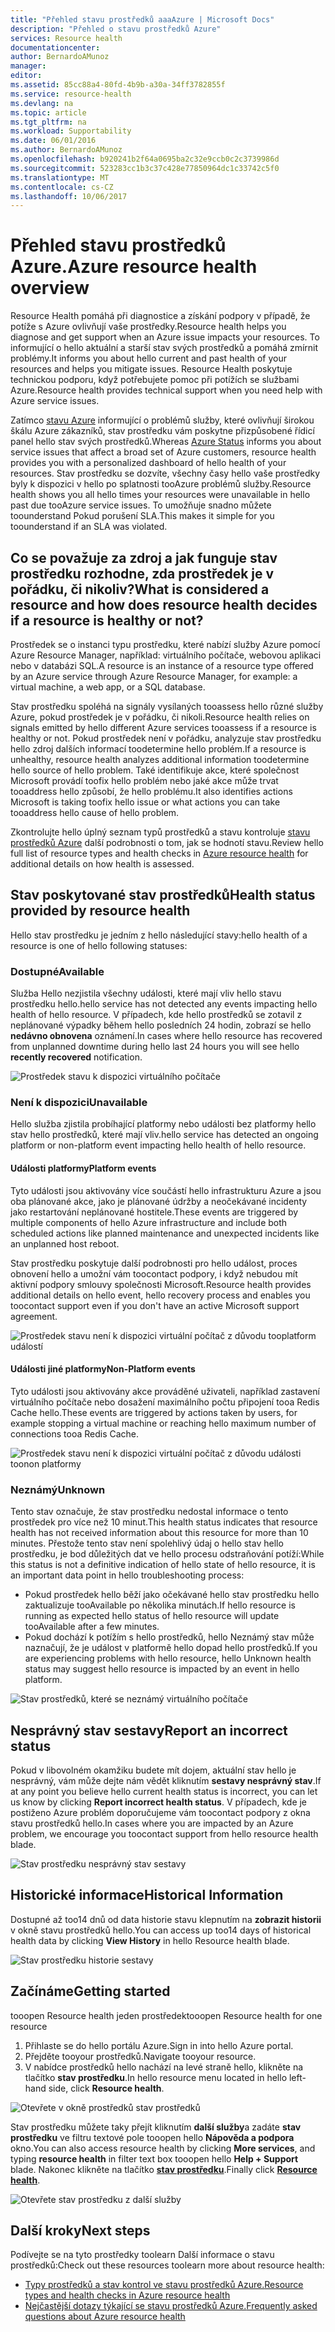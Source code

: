 ```yaml
---
title: "Přehled stavu prostředků aaaAzure | Microsoft Docs"
description: "Přehled o stavu prostředků Azure"
services: Resource health
documentationcenter: 
author: BernardoAMunoz
manager: 
editor: 
ms.assetid: 85cc88a4-80fd-4b9b-a30a-34ff3782855f
ms.service: resource-health
ms.devlang: na
ms.topic: article
ms.tgt_pltfrm: na
ms.workload: Supportability
ms.date: 06/01/2016
ms.author: BernardoAMunoz
ms.openlocfilehash: b920241b2f64a0695ba2c32e9ccb0c2c3739986d
ms.sourcegitcommit: 523283cc1b3c37c428e77850964dc1c33742c5f0
ms.translationtype: MT
ms.contentlocale: cs-CZ
ms.lasthandoff: 10/06/2017
---
```

# <a name="azure-resource-health-overview"></a><span data-ttu-id="6942d-103">Přehled stavu prostředků Azure.</span><span class="sxs-lookup"><span data-stu-id="6942d-103">Azure resource health overview</span></span>
 
<span data-ttu-id="6942d-104">Resource Health pomáhá při diagnostice a získání podpory v případě, že potíže s Azure ovlivňují vaše prostředky.</span><span class="sxs-lookup"><span data-stu-id="6942d-104">Resource health helps you diagnose and get support when an Azure issue impacts your resources.</span></span> <span data-ttu-id="6942d-105">To informující o hello aktuální a starší stav svých prostředků a pomáhá zmírnit problémy.</span><span class="sxs-lookup"><span data-stu-id="6942d-105">It informs you about hello current and past health of your resources and helps you mitigate issues.</span></span> <span data-ttu-id="6942d-106">Resource Health poskytuje technickou podporu, když potřebujete pomoc při potížích se službami Azure.</span><span class="sxs-lookup"><span data-stu-id="6942d-106">Resource health provides technical support when you need help with Azure service issues.</span></span>

<span data-ttu-id="6942d-107">Zatímco [stavu Azure](https://status.azure.com) informující o problémů služby, které ovlivňují širokou škálu Azure zákazníků, stav prostředku vám poskytne přizpůsobené řídicí panel hello stav svých prostředků.</span><span class="sxs-lookup"><span data-stu-id="6942d-107">Whereas [Azure Status](https://status.azure.com) informs you about service issues that affect a broad set of Azure customers, resource health provides you with a personalized dashboard of hello health of your resources.</span></span> <span data-ttu-id="6942d-108">Stav prostředku se dozvíte, všechny časy hello vaše prostředky byly k dispozici v hello po splatnosti tooAzure problémů služby.</span><span class="sxs-lookup"><span data-stu-id="6942d-108">Resource health shows you all hello times your resources were unavailable in hello past due tooAzure service issues.</span></span> <span data-ttu-id="6942d-109">To umožňuje snadno můžete toounderstand Pokud porušení SLA.</span><span class="sxs-lookup"><span data-stu-id="6942d-109">This makes it simple for you toounderstand if an SLA was violated.</span></span> 

## <a name="what-is-considered-a-resource-and-how-does-resource-health-decides-if-a-resource-is-healthy-or-not"></a><span data-ttu-id="6942d-110">Co se považuje za zdroj a jak funguje stav prostředku rozhodne, zda prostředek je v pořádku, či nikoliv?</span><span class="sxs-lookup"><span data-stu-id="6942d-110">What is considered a resource and how does resource health decides if a resource is healthy or not?</span></span>
<span data-ttu-id="6942d-111">Prostředek se o instanci typu prostředku, které nabízí služby Azure pomocí Azure Resource Manager, například: virtuálního počítače, webovou aplikaci nebo v databázi SQL.</span><span class="sxs-lookup"><span data-stu-id="6942d-111">A resource is an instance of a resource type offered by an Azure service through Azure Resource Manager, for example: a virtual machine, a web app, or a SQL database.</span></span>

<span data-ttu-id="6942d-112">Stav prostředku spoléhá na signály vysílaných tooassess hello různé služby Azure, pokud prostředek je v pořádku, či nikoli.</span><span class="sxs-lookup"><span data-stu-id="6942d-112">Resource health relies on signals emitted by hello different Azure services tooassess if a resource is healthy or not.</span></span> <span data-ttu-id="6942d-113">Pokud prostředek není v pořádku, analyzuje stav prostředku hello zdroj dalších informací toodetermine hello problém.</span><span class="sxs-lookup"><span data-stu-id="6942d-113">If a resource is unhealthy, resource health analyzes additional information toodetermine hello source of hello problem.</span></span> <span data-ttu-id="6942d-114">Také identifikuje akce, které společnost Microsoft provádí toofix hello problém nebo jaké akce může trvat tooaddress hello způsobí, že hello problému.</span><span class="sxs-lookup"><span data-stu-id="6942d-114">It also identifies actions Microsoft is taking toofix hello issue or what actions you can take tooaddress hello cause of hello problem.</span></span> 

<span data-ttu-id="6942d-115">Zkontrolujte hello úplný seznam typů prostředků a stavu kontroluje [stavu prostředků Azure](resource-health-checks-resource-types.md) další podrobnosti o tom, jak se hodnotí stavu.</span><span class="sxs-lookup"><span data-stu-id="6942d-115">Review hello full list of resource types and health checks in [Azure resource health](resource-health-checks-resource-types.md) for additional details on how health is assessed.</span></span>

## <a name="health-status-provided-by-resource-health"></a><span data-ttu-id="6942d-116">Stav poskytované stav prostředků</span><span class="sxs-lookup"><span data-stu-id="6942d-116">Health status provided by resource health</span></span>
<span data-ttu-id="6942d-117">Hello stav prostředku je jedním z hello následující stavy:</span><span class="sxs-lookup"><span data-stu-id="6942d-117">hello health of a resource is one of hello following statuses:</span></span>

### <a name="available"></a><span data-ttu-id="6942d-118">Dostupné</span><span class="sxs-lookup"><span data-stu-id="6942d-118">Available</span></span>
<span data-ttu-id="6942d-119">Služba Hello nezjistila všechny události, které mají vliv hello stavu prostředku hello.</span><span class="sxs-lookup"><span data-stu-id="6942d-119">hello service has not detected any events impacting hello health of hello resource.</span></span> <span data-ttu-id="6942d-120">V případech, kde hello prostředků se zotavil z neplánované výpadky během hello posledních 24 hodin, zobrazí se hello **nedávno obnovena** oznámení.</span><span class="sxs-lookup"><span data-stu-id="6942d-120">In cases where hello resource has recovered from unplanned downtime during hello last 24 hours you will see hello **recently recovered** notification.</span></span>

![Prostředek stavu k dispozici virtuálního počítače](./media/resource-health-overview/Available.png)

### <a name="unavailable"></a><span data-ttu-id="6942d-122">Není k dispozici</span><span class="sxs-lookup"><span data-stu-id="6942d-122">Unavailable</span></span>
<span data-ttu-id="6942d-123">Hello služba zjistila probíhající platformy nebo události bez platformy hello stav hello prostředků, které mají vliv.</span><span class="sxs-lookup"><span data-stu-id="6942d-123">hello service has detected an ongoing platform or non-platform event impacting hello health of hello resource.</span></span>

#### <a name="platform-events"></a><span data-ttu-id="6942d-124">Události platformy</span><span class="sxs-lookup"><span data-stu-id="6942d-124">Platform events</span></span>
<span data-ttu-id="6942d-125">Tyto události jsou aktivovány více součástí hello infrastrukturu Azure a jsou oba plánované akce, jako je plánované údržby a neočekávané incidenty jako restartování neplánované hostitele.</span><span class="sxs-lookup"><span data-stu-id="6942d-125">These events are triggered by multiple components of hello Azure infrastructure and include both scheduled actions like planned maintenance and unexpected incidents like an unplanned host reboot.</span></span>

<span data-ttu-id="6942d-126">Stav prostředku poskytuje další podrobnosti pro hello událost, proces obnovení hello a umožní vám toocontact podpory, i když nebudou mít aktivní podpory smlouvy společnosti Microsoft.</span><span class="sxs-lookup"><span data-stu-id="6942d-126">Resource health provides additional details on hello event, hello recovery process and enables you toocontact support even if you don't have an active Microsoft support agreement.</span></span>

![Prostředek stavu není k dispozici virtuální počítač z důvodu tooplatform událostí](./media/resource-health-overview/Unavailable.png)

#### <a name="non-platform-events"></a><span data-ttu-id="6942d-128">Události jiné platformy</span><span class="sxs-lookup"><span data-stu-id="6942d-128">Non-Platform events</span></span>
<span data-ttu-id="6942d-129">Tyto události jsou aktivovány akce prováděné uživateli, například zastavení virtuálního počítače nebo dosažení maximálního počtu připojení tooa Redis Cache hello.</span><span class="sxs-lookup"><span data-stu-id="6942d-129">These events are triggered by actions taken by users, for example stopping a virtual machine or reaching hello maximum number of connections tooa Redis Cache.</span></span>

![Prostředek stavu není k dispozici virtuální počítač z důvodu události toonon platformy](./media/resource-health-overview/Unavailable_NonPlatform.png)

### <a name="unknown"></a><span data-ttu-id="6942d-131">Neznámý</span><span class="sxs-lookup"><span data-stu-id="6942d-131">Unknown</span></span>
<span data-ttu-id="6942d-132">Tento stav označuje, že stav prostředku nedostal informace o tento prostředek pro více než 10 minut.</span><span class="sxs-lookup"><span data-stu-id="6942d-132">This health status indicates that resource health has not received information about this resource for more than 10 minutes.</span></span> <span data-ttu-id="6942d-133">Přestože tento stav není spolehlivý údaj o hello stav hello prostředku, je bod důležitých dat ve hello procesu odstraňování potíží:</span><span class="sxs-lookup"><span data-stu-id="6942d-133">While this status is not a definitive indication of hello state of hello resource, it is an important data point in hello troubleshooting process:</span></span>
* <span data-ttu-id="6942d-134">Pokud prostředek hello běží jako očekávané hello stav prostředku hello zaktualizuje tooAvailable po několika minutách.</span><span class="sxs-lookup"><span data-stu-id="6942d-134">If hello resource is running as expected hello status of hello resource will update tooAvailable after a few minutes.</span></span>
* <span data-ttu-id="6942d-135">Pokud dochází k potížím s hello prostředků, hello Neznámý stav může naznačují, že je událost v platformě hello dopad hello prostředků.</span><span class="sxs-lookup"><span data-stu-id="6942d-135">If you are experiencing problems with hello resource, hello Unknown health status may suggest hello resource is impacted by an event in hello platform.</span></span>

![Stav prostředků, které se neznámý virtuálního počítače](./media/resource-health-overview/Unknown.png)

## <a name="report-an-incorrect-status"></a><span data-ttu-id="6942d-137">Nesprávný stav sestavy</span><span class="sxs-lookup"><span data-stu-id="6942d-137">Report an incorrect status</span></span>
<span data-ttu-id="6942d-138">Pokud v libovolném okamžiku budete mít dojem, aktuální stav hello je nesprávný, vám může dejte nám vědět kliknutím **sestavy nesprávný stav**.</span><span class="sxs-lookup"><span data-stu-id="6942d-138">If at any point you believe hello current health status is incorrect, you can let us know by clicking **Report incorrect health status**.</span></span> <span data-ttu-id="6942d-139">V případech, kde je postiženo Azure problém doporučujeme vám toocontact podpory z okna stavu prostředků hello.</span><span class="sxs-lookup"><span data-stu-id="6942d-139">In cases where you are impacted by an Azure problem, we encourage you toocontact support from hello resource health blade.</span></span> 

![Stav prostředku nesprávný stav sestavy](./media/resource-health-overview/incorrect-status.png)

## <a name="historical-information"></a><span data-ttu-id="6942d-141">Historické informace</span><span class="sxs-lookup"><span data-stu-id="6942d-141">Historical Information</span></span>
<span data-ttu-id="6942d-142">Dostupné až too14 dnů od data historie stavu klepnutím na **zobrazit historii** v okně stavu prostředků hello.</span><span class="sxs-lookup"><span data-stu-id="6942d-142">You can access up too14 days of historical health data by clicking **View History** in hello Resource health blade.</span></span> 

![Stav prostředku historie sestavy](./media/resource-health-overview/history-blade.png)

## <a name="getting-started"></a><span data-ttu-id="6942d-144">Začínáme</span><span class="sxs-lookup"><span data-stu-id="6942d-144">Getting started</span></span>
<span data-ttu-id="6942d-145">tooopen Resource health jeden prostředek</span><span class="sxs-lookup"><span data-stu-id="6942d-145">tooopen Resource health for one resource</span></span>
1.  <span data-ttu-id="6942d-146">Přihlaste se do hello portálu Azure.</span><span class="sxs-lookup"><span data-stu-id="6942d-146">Sign in into hello Azure portal.</span></span>
2.  <span data-ttu-id="6942d-147">Přejděte tooyour prostředků.</span><span class="sxs-lookup"><span data-stu-id="6942d-147">Navigate tooyour resource.</span></span>
3.  <span data-ttu-id="6942d-148">V nabídce prostředků hello nachází na levé straně hello, klikněte na tlačítko **stav prostředku**.</span><span class="sxs-lookup"><span data-stu-id="6942d-148">In hello resource menu located in hello left-hand side, click **Resource health**.</span></span>

![Otevřete v okně prostředků stav prostředků](./media/resource-health-overview/from-resource-blade.png)

<span data-ttu-id="6942d-150">Stav prostředku můžete taky přejít kliknutím **další služby**a zadáte **stav prostředku** ve filtru textové pole tooopen hello **Nápověda a podpora** okno.</span><span class="sxs-lookup"><span data-stu-id="6942d-150">You can also access resource health by clicking **More services**, and typing **resource health** in filter text box tooopen hello **Help + Support** blade.</span></span> <span data-ttu-id="6942d-151">Nakonec klikněte na tlačítko [ **stav prostředku**](https://ms.portal.azure.com/#blade/Microsoft_Azure_Monitoring/AzureMonitoringBrowseBlade/resourceHealth).</span><span class="sxs-lookup"><span data-stu-id="6942d-151">Finally click [**Resource health**](https://ms.portal.azure.com/#blade/Microsoft_Azure_Monitoring/AzureMonitoringBrowseBlade/resourceHealth).</span></span>

![Otevřete stav prostředku z další služby](./media/resource-health-overview/FromOtherServices.png)

## <a name="next-steps"></a><span data-ttu-id="6942d-153">Další kroky</span><span class="sxs-lookup"><span data-stu-id="6942d-153">Next steps</span></span>

<span data-ttu-id="6942d-154">Podívejte se na tyto prostředky toolearn Další informace o stavu prostředků:</span><span class="sxs-lookup"><span data-stu-id="6942d-154">Check out these resources toolearn more about resource health:</span></span>
-  [<span data-ttu-id="6942d-155">Typy prostředků a stav kontrol ve stavu prostředků Azure.</span><span class="sxs-lookup"><span data-stu-id="6942d-155">Resource types and health checks in Azure resource health</span></span>](resource-health-checks-resource-types.md)
-  [<span data-ttu-id="6942d-156">Nejčastější dotazy týkající se stavu prostředků Azure.</span><span class="sxs-lookup"><span data-stu-id="6942d-156">Frequently asked questions about Azure resource health</span></span>](resource-health-faq.md)




